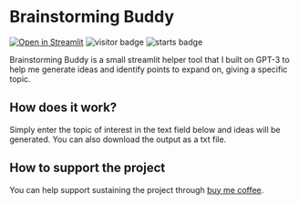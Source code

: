 # Brainstorming Buddy
[![Open in Streamlit](https://static.streamlit.io/badges/streamlit_badge_black_white.svg)]()
![visitor badge](https://visitor-badge.glitch.me/badge?page_id=nainiayoub.brainstorming-buddy)
![starts badge](https://img.shields.io/github/stars/nainiayoub/brainstorming-buddy)

Brainstorming Buddy is a small streamlit helper tool that I built on GPT-3 to help me generate ideas and identify points to expand on, giving a specific topic.

## How does it work?
Simply enter the topic of interest in the text field below and ideas will be generated. You can also download the output as a txt file.

## How to support the project
You can help support sustaining the project through [buy me coffee](https://www.buymeacoffee.com/nainiayoub).
